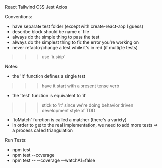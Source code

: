 React 
Tailwind CSS
Jest
Axios


Conventions:
- have separate test folder (except with create-react-app I guess)
- describe block should be name of file
- always do the simple thing to pass the test
- always do the simplest thing to fix the error you're working on
- never refactor/change a test while it's in red (if multiple tests)
>>> use 'it.skip'


Notes:
- the 'it' function defines a single test
>>> have it start with a present tense verb
- the 'test' function is equivalent to 'it'
>>> stick to 'it' since we're doing behavior driven development style of TDD
- 'toMatch' function is called a matcher (there's a variety)
- in order to get to the real implementation, we need to add more tests => a process called triangulation







Run Tests:
- npm test
- npm test --coverage
- npm test -- --coverage --watchAll=false